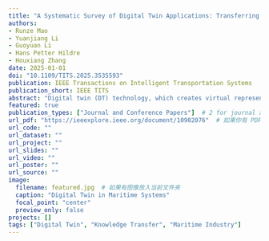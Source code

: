 ```yaml
---
title: "A Systematic Survey of Digital Twin Applications: Transferring Knowledge from Automotive and Aviation to Maritime Industry"
authors:
- Runze Mao
- Yuanjiang Li
- Guoyuan Li
- Hans Petter Hildre
- Houxiang Zhang
date: 2025-01-01
doi: "10.1109/TITS.2025.3535593"
publication: IEEE Transactions on Intelligent Transportation Systems
publication_short: IEEE TITS
abstract: "Digital twin (DT) technology, which creates virtual representations of physical systems to optimize their life-cycle, has drawn significant attention across various industries. The automotive and aviation industries have been pioneers in adopting DTs for enhanced efficiency, predictive maintenance, and real-time decision-making. However, the maritime industry, crucial to global trade and logistics, has lagged in DT implementation. This paper aims to bridge this gap by systematically surveying DT applications in the automotive and aviation industries and exploring how this knowledge can be transferred to the maritime industry. By analyzing existing literature, identifying key trends, and summarizing best practices, a comprehensive roadmap is provided for maritime industry adoption of DT technology. The surveyed papers are selected systematically following the PRISMA statement and categorized based on characteristics such as single vs. multiple systems, modeling methods (model-driven, data-driven, and hybrid), and life-cycle phases. We introduce DT models using a five-dimensional framework and analyze their characteristics in terms of research object, subsystem application, and modeling method. Additionally, DT applications from a product life-cycle perspective, covering design, manufacturing, operation, and maintenance phases are examined. Knowledge transfer from the automotive and aviation industries to the maritime industry is summarized. In the automotive industry, DTs enhance vehicle efficiency and safety, particularly for autonomous and electric vehicles. Aviation DT research focuses on predictive maintenance, pilot training, and real-time monitoring to improve operational efficiency and safety. The maritime industry faces data challenges and operational complexity but has significant potential for DTs to enhance ship performance, safety, and predictive maintenance."
featured: true
publication_types: ["Journal and Conference Papers"]  # 2 for journal articles
url_pdf: "https://ieeexplore.ieee.org/document/10902076"  # 如果你有 PDF 可以放这里
url_code: ""
url_dataset: ""
url_project: ""
url_slides: ""
url_video: ""
url_poster: ""
url_source: ""
image:
  filename: featured.jpg  # 如果有图像放入当前文件夹
  caption: "Digital Twin in Maritime Systems"
  focal_point: "center"
  preview_only: false
projects: []
tags: ["Digital Twin", "Knowledge Transfer", "Maritime Industry"]
---
```


